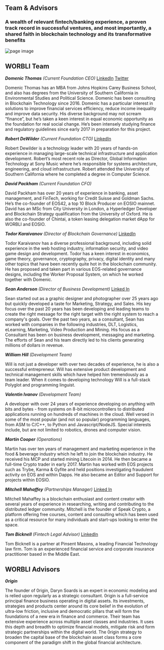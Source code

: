 ## Team & Advisors
### A wealth of relevant fintech/banking experience, a proven track record in successful ventures, and most importantly, a shared faith in blockchain technology and its transformative benefits

![page image](../images/team.jpg)

## WORBLI Team
_**Domenic Thomas**_
_(Current Foundation CEO)_
[LinkedIn](https://www.linkedin.com/in/domenic-thomas-5403676/)
[Twitter](https://twitter.com/worbli_ceo)

Domenic Thomas has an MBA from Johns Hopkins Carey Business School, and also has degrees from the University of Southern California in Environmental Studies and Political Science. Domenic has been consulting in Blockchain Technology since 2016. Domenic has a particular interest in solutions to improve financial services efficiency, reduce income inequality and improve data security. His diverse background may not scream “finance”, but he’s taken a keen interest in equal economic opportunity as the foundation for real social change. He’s been intensely studying finance and regulatory guidelines since early 2017 in preparation for this project.

_**Robert DeWilder**_
_(Current Foundation CTO)_
[LinkedIn](https://www.linkedin.com/in/robert-dewilder-6b83311/)

Robert Dewilder is a technology leader with 20 years of hands-on experience in managing large-scale technical infrastructure and application development. Robert’s most recent role as Director, Global Information Technology at Sony Music where he’s responsible for systems architecture, engineering, and cloud infrastructure. Robert attended the University of Southern California where he completed a degree in Computer Science.

_**David Packham**_
_(Current Foundation CFO)_

David Packham has over 20 years of experience in banking, asset management, and FinTech, working for Credit Suisse and Goldman Sachs. He’s the co-founder of EOS42, a top 10 Block Producer on EOSIO mainnet. David has an MSc from City University in London, a Hyperledger Developer and Blockchain Strategy qualification from the University of Oxford. He is also the co-founder of Chintai, a token leasing delegation market dApp for WORBLI and EOSIO.

_**Todor Karaivanov**_
_(Director of Blockchain Governance)_
[LinkedIn](https://www.linkedin.com/in/todor-karaivanov-325468/)

Todor Karaivanov has a diverse professional background, including solid experience in the web hosting industry, information security, and video game design and development. Todor has a keen interest in economics, game theory, governance, cryptography, privacy, digital identity and many other topics that have been recently quite hot in the blockchain community. He has proposed and taken part in various EOS-related governance designs, including the Worker Proposal System, on which he worked together with Domenic.

_**Sean Anderson**_
_(Director of Business Development)_
[Linked In](https://www.linkedin.com/in/seanxanderson/)

Sean started out as a graphic designer and photographer over 25 years ago but quickly developed a taste for Marketing, Strategy, and Sales. His key focus over the past 20 years has been developing and leading teams to create the right message for the right target with the right system to reach a company's goals. Over the past two years, as a consultant, Sean has worked with companies in the following industries, DLT, Logistics, eLearning, Marketing, Video Production and Mining. His focus as a Consultant has been on business development, messaging and marketing. The efforts of Sean and his team directly led to his clients generating millions of dollars in revenue.


_**William Hill**_
_(Development Team)_

Will is not just a developer with over two decades of experience, he is also a successful entrepreneur. Will has extensive product development and technical management skills which have helped him tremendously as a team leader. When it comes to developing technology Will is a full-stack Polyglot and programming linguist.

_**Valentin Ivanov**_
_(Development Team)_

A developer with over 24 years of experience developing on anything with bits and bytes - from systems on 8-bit microcontrollers to distributed applications running on hundreds of machines in the cloud. Well versed in some of the most popular (and not so popular) programming languages, from ASM to C/C++, to Python and Javascript/NodeJS. Special interests include, but are not limited to robotics, drones and computer vision.

_**Martin Cooper**_
_(Operations)_

Martin has over ten years of management and marketing experience in the food & beverage industry which he left to join the blockchain industry. He received his MCP and started mining Litecoin in 2014. He then became a full-time Crypto trader in early 2017. Martin has worked with EOS projects such as Trybe, Karma & Gyfite and held positions investigating fraudulent activity on EOS and within Dapps. He also became an Editor and Support for projects within EOSIO.

 
_**Mitchell Mahaffey**_
_(Partnerships Manager)_
[Linked In](https://www.linkedin.com/in/mitchell-mahaffey/)

Mitchell Mahaffey is a blockchain enthusiast and content creator with several years of experience in researching, writing and contributing to the distributed ledger community. Mitchell is the founder of Speak Crypto, a platform offering free courses, content and consulting which has been used as a critical resource for many individuals and start-ups looking to enter the space.

_**Tom Bicknell**_
_(Fintech Legal Advisor)_
[LinkedIn](https://www.linkedin.com/in/tom-bicknell-25629b47/)

Tom Bicknell is a partner at Pinsent Masons, a leading Financial Technology law firm. Tom is an experienced financial service and corporate insurance practitioner based in the Middle East.

## WORBLI Advisors
_**0rigin**_

The founder of 0rigin, Daryn Soards is an expert in economic modeling and is relied upon regularly as a strategic consultant. 0rigin is a full-service principal finance business operating in digital assets. Its investments, strategies and products center around its core belief in the evolution of ultra-low friction, inclusive and democratic pillars that will form the foundations of a new era in finance and commerce. Their team has extensive experience across multiple asset classes and industries. It uses this depth and breadth to optimize financial models, mitigate risk and form strategic partnerships within the digital world. The 0rigin strategy to broaden the capital base of the blockchain asset class forms a core component of the paradigm shift in the global financial architecture.
